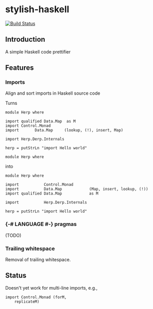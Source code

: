 stylish-haskell
===============

[![Build Status](https://secure.travis-ci.org/jaspervdj/stylish-haskell-imports.png?branch=master)](http://travis-ci.org/jaspervdj/stylish-haskell-imports)

Introduction
------------

A simple Haskell code prettifier

Features
--------

### Imports

Align and sort imports in Haskell source code

Turns

    module Herp where

    import qualified Data.Map  as M
    import Control.Monad
    import       Data.Map     (lookup, (!), insert, Map)

    import Herp.Derp.Internals

    herp = putStrLn "import Hello world"

    module Herp where


into

    module Herp where

    import           Control.Monad
    import           Data.Map            (Map, insert, lookup, (!))
    import qualified Data.Map            as M

    import           Herp.Derp.Internals

    herp = putStrLn "import Hello world"

### {-# LANGUAGE #-} pragmas

(TODO)

### Trailing whitespace

Removal of trailing whitespace.

Status
------

Doesn't yet work for multi-line imports, e.g.,

    import Control.Monad (forM,
        replicateM)
